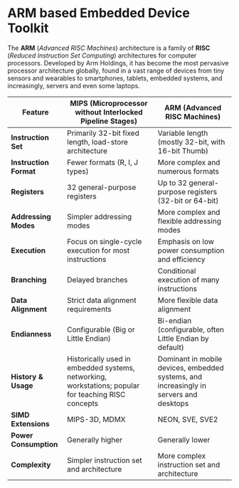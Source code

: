 # ARM based Embedded Device Toolkit

The **ARM** (_Advanced RISC Machines_) architecture is a family of **RISC** (_Reduced Instruction Set Computing_) architectures for computer processors. Developed by Arm Holdings, it has become the most pervasive processor architecture globally, found in a vast range of devices from tiny sensors and wearables to smartphones, tablets, embedded systems, and increasingly, servers and even some laptops.

| Feature             | MIPS (Microprocessor without Interlocked Pipeline Stages) | ARM (Advanced RISC Machines) |
|----------------------|---------------------------------------------------------|-----------------------------|
| **Instruction Set** | Primarily 32-bit fixed length, load-store architecture | Variable length (mostly 32-bit, with 16-bit Thumb) |
| **Instruction Format**| Fewer formats (R, I, J types)                          | More complex and numerous formats |
| **Registers** | 32 general-purpose registers                           | Up to 32 general-purpose registers (32-bit or 64-bit) |
| **Addressing Modes** | Simpler addressing modes                               | More complex and flexible addressing modes |
| **Execution** | Focus on single-cycle execution for most instructions   | Emphasis on low power consumption and efficiency |
| **Branching** | Delayed branches                                        | Conditional execution of many instructions |
| **Data Alignment** | Strict data alignment requirements                      | More flexible data alignment |
| **Endianness** | Configurable (Big or Little Endian)                     | Bi-endian (configurable, often Little Endian by default) |
| **History & Usage** | Historically used in embedded systems, networking, workstations; popular for teaching RISC concepts | Dominant in mobile devices, embedded systems, and increasingly in servers and desktops |
| **SIMD Extensions** | MIPS-3D, MDMX                                           | NEON, SVE, SVE2               |
| **Power Consumption** | Generally higher                                        | Generally lower                 |
| **Complexity** | Simpler instruction set and architecture               | More complex instruction set and architecture |

